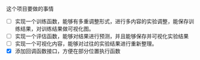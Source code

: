 这个项目要做的事情

 - [ ] 实现一个训练函数，能够有多重调整形式，进行多内容的实验调整，能保存训练结果，对训练结果做可视化图。
 - [ ] 实现一个评估函数，能够对结果进行预测，并且能够保存并可视化实验结果
 - [ ] 实现一个可视化内容，能够对过往的实验结果进行重新整理。
 - [x] 添加回调函数接口，方便在部分位置执行函数